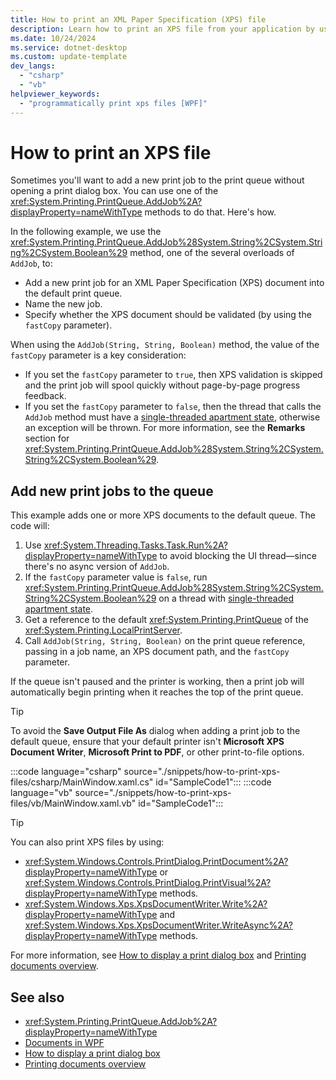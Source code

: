 ```yaml
---
title: How to print an XML Paper Specification (XPS) file
description: Learn how to print an XPS file from your application by using the System.Printing.PrintQueue.AddJob method.
ms.date: 10/24/2024
ms.service: dotnet-desktop
ms.custom: update-template
dev_langs:
  - "csharp"
  - "vb"
helpviewer_keywords:
  - "programmatically print xps files [WPF]"
---
```


# How to print an XPS file

Sometimes you'll want to add a new print job to the print queue without opening a print dialog box. You can use one of the <xref:System.Printing.PrintQueue.AddJob%2A?displayProperty=nameWithType> methods to do that. Here's how.

In the following example, we use the <xref:System.Printing.PrintQueue.AddJob%28System.String%2CSystem.String%2CSystem.Boolean%29> method, one of the several overloads of `AddJob`, to:

- Add a new print job for an XML Paper Specification (XPS) document into the default print queue.
- Name the new job.
- Specify whether the XPS document should be validated (by using the `fastCopy` parameter).

When using the `AddJob(String, String, Boolean)` method, the value of the `fastCopy` parameter is a key consideration:

- If you set the `fastCopy` parameter to `true`, then XPS validation is skipped and the print job will spool quickly without page-by-page progress feedback.
- If you set the `fastCopy` parameter to `false`, then the thread that calls the `AddJob` method must have a [single-threaded apartment state](xref:System.Threading.ApartmentState), otherwise an exception will be thrown. For more information, see the **Remarks** section for <xref:System.Printing.PrintQueue.AddJob%28System.String%2CSystem.String%2CSystem.Boolean%29>.

## Add new print jobs to the queue

This example adds one or more XPS documents to the default queue. The code will:

1. Use <xref:System.Threading.Tasks.Task.Run%2A?displayProperty=nameWithType> to avoid blocking the UI thread&mdash;since there's no async version of `AddJob`.
1. If the `fastCopy` parameter value is `false`, run <xref:System.Printing.PrintQueue.AddJob%28System.String%2CSystem.String%2CSystem.Boolean%29> on a thread with [single-threaded apartment state](xref:System.Threading.ApartmentState).
1. Get a reference to the default <xref:System.Printing.PrintQueue> of the <xref:System.Printing.LocalPrintServer>.
1. Call `AddJob(String, String, Boolean)` on the print queue reference, passing in a job name, an XPS document path, and the `fastCopy` parameter.

If the queue isn't paused and the printer is working, then a print job will automatically begin printing when it reaches the top of the print queue.

> [!TIP]
> To avoid the **Save Output File As** dialog when adding a print job to the default queue, ensure that your default printer isn't **Microsoft XPS Document Writer**, **Microsoft Print to PDF**, or other print-to-file options.

:::code language="csharp" source="./snippets/how-to-print-xps-files/csharp/MainWindow.xaml.cs" id="SampleCode1":::
:::code language="vb" source="./snippets/how-to-print-xps-files/vb/MainWindow.xaml.vb" id="SampleCode1":::

> [!TIP]
> You can also print XPS files by using:
>
> - <xref:System.Windows.Controls.PrintDialog.PrintDocument%2A?displayProperty=nameWithType> or <xref:System.Windows.Controls.PrintDialog.PrintVisual%2A?displayProperty=nameWithType> methods.
> - <xref:System.Windows.Xps.XpsDocumentWriter.Write%2A?displayProperty=nameWithType> and <xref:System.Windows.Xps.XpsDocumentWriter.WriteAsync%2A?displayProperty=nameWithType> methods.
>
> For more information, see [How to display a print dialog box](how-to-display-print-dialog.md) and [Printing documents overview](printing-overview.md).

## See also

- <xref:System.Printing.PrintQueue.AddJob%2A?displayProperty=nameWithType>
- [Documents in WPF](../advanced/documents-in-wpf.md)
- [How to display a print dialog box](how-to-display-print-dialog.md)
- [Printing documents overview](printing-overview.md)
